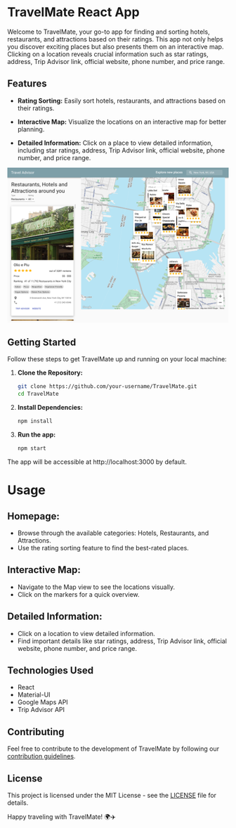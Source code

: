 # TravelMate React App

Welcome to TravelMate, your go-to app for finding and sorting hotels, restaurants, and attractions based on their ratings. This app not only helps you discover exciting places but also presents them on an interactive map. Clicking on a location reveals crucial information such as star ratings, address, Trip Advisor link, official website, phone number, and price range.

## Features

- **Rating Sorting:** Easily sort hotels, restaurants, and attractions based on their ratings.
  
- **Interactive Map:** Visualize the locations on an interactive map for better planning.

- **Detailed Information:** Click on a place to view detailed information, including star ratings, address, Trip Advisor link, official website, phone number, and price range.

![TravelMate App Screenshot](screenshots/travelmate_screenshot.png "TravelMate App")


## Getting Started

Follow these steps to get TravelMate up and running on your local machine:

1. **Clone the Repository:**
   ```bash
   git clone https://github.com/your-username/TravelMate.git
   cd TravelMate

2. **Install Dependencies:**
   ```bash
   npm install

3. **Run the app:**
   ```bash
   npm start

The app will be accessible at http://localhost:3000 by default.

# Usage

## Homepage:

- Browse through the available categories: Hotels, Restaurants, and Attractions.
- Use the rating sorting feature to find the best-rated places.

## Interactive Map:

- Navigate to the Map view to see the locations visually.
- Click on the markers for a quick overview.

## Detailed Information:

- Click on a location to view detailed information.
- Find important details like star ratings, address, Trip Advisor link, official website, phone number, and price range.

## Technologies Used

- React
- Material-UI
- Google Maps API
- Trip Advisor API

## Contributing

Feel free to contribute to the development of TravelMate by following our [contribution guidelines](link-to-guidelines).

## License

This project is licensed under the MIT License - see the [LICENSE](link-to-license-file) file for details.

Happy traveling with TravelMate! 🌍✈️


